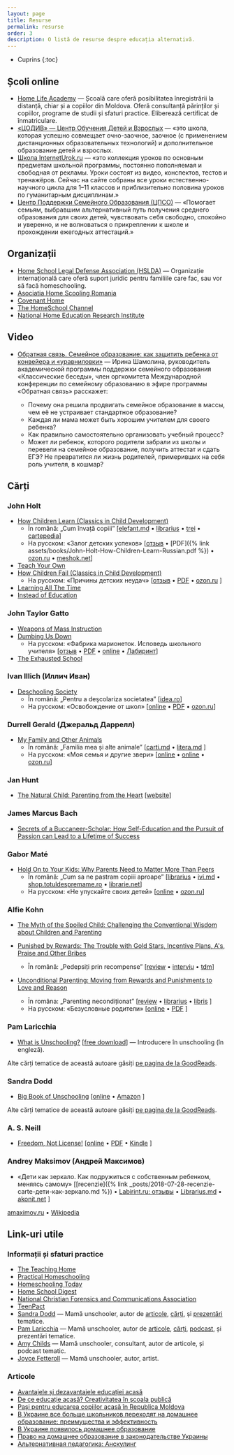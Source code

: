 ```yaml
---
layout: page
title: Resurse
permalink: resurse
order: 3
description: O listă de resurse despre educația alternativă.
---
```


* Cuprins
{:toc}


## Școli online

* [Home Life Academy](http://www.homelifeacademy.com/) — Școală care oferă
posibilitatea înregistrării la distanță, chiar și a copiilor din Moldova. Oferă
consultanță părinților și copiilor, programe de studii și sfaturi practice.
Eliberează certificat de înmatriculare.
* [«ЦОДИВ» — Центр Обучения Детей и Взрослых](https://codiv.ru/) — «это школа,
которая успешно совмещает очно-заочное, заочное (с применением дистанционных
образовательных технологий) и дополнительное образование детей и взрослых.
* [Школа InternetUrok.ru](https://interneturok.ru/about-us/o-proekte) — «это
коллекция уроков по основным предметам школьной программы, постоянно пополняемая
и свободная от рекламы. Уроки состоят из видео, конспектов, тестов и тренажёров.
Сейчас на сайте собраны все уроки естественно-научного цикла для 1–11 классов
и приблизительно половина уроков по гуманитарным дисциплинам.»
* [Центр Поддержки Семейного Образования (ЦПСО)](https://www.hss.center/) —
«Помогает семьям, выбравшим альтернативный путь получения среднего образования
для своих детей, чувствовать себя свободно, спокойно и уверенно, и не
волноваться о прикреплении к школе и прохождении ежегодных аттестаций.»

## Organizații

* [Home School Legal Defense Association (HSLDA)](http://www.hslda.org/)
— Organizație internațională care oferă suport juridic pentru familiile care
fac, sau vor să facă homeschooling.
* [Asociatia Home Scooling Romania](http://www.homeschooling.ro/)
* [Covenant Home](http://www.covenanthome.com/)
* [The HomeSchool Channel](http://homeschool.crosswalk.com/)
* [National Home Education Research Institute](http://www.nheri.org/)


## Video

* [Обратная связь. Семейное образование: как защитить ребенка от конвейера
и «уравниловки»](https://www.youtube.com/watch?v=z4PoSUehP0s) — Ирина Шамолина,
руководитель академической программы поддержки семейного образования
«Классические беседы», член оргкомитета Международной конференции по семейному
образованию в эфире программы «Обратная связь» расскажет:

  * Почему она решила продвигать семейное образование в массы, чем её не
  устраивает стандартное образование?
  * Каждая ли мама может быть хорошим учителем для своего ребенка?
  * Как правильно самостоятельно организовать учебный процесс?
  * Может ли ребенок, которого родители забрали из школы и перевели на семейное
  образование, получить аттестат и  сдать ЕГЭ?  Не превратится ли жизнь
  родителей, примеривших на себя роль учителя, в кошмар?


## Cărți

### John Holt

* [How Children Learn (Classics in Child Development)](https://www.goodreads.com/book/show/573003)
  * În română: „Cum învață copiii”
    \[[elefant.md](http://www.elefant.md/carti/carti-de-specialitate/stiinte-umaniste/psihologie/cum-invata-copiii-71127.html)
    • [librarius](http://librarius.md/ro/book/cum-invata-copiii--461353)
    • [trei](http://www.edituratrei.ro/carte/john-holt-cum-invata-copiii/2852/)
    • [cartepedia](http://www.edituratrei.ro/carte/john-holt-cum-invata-copiii/2852/)]
  * На русском: «Залог детских успехов»
    \[[отзыв](http://ps.1september.ru/article.php?ID=200205002)
    • [PDF]({% link assets/books/John-Holt-How-Children-Learn-Russian.pdf %})
    • [ozon.ru](https://www.ozon.ru/context/detail/id/2314792/)
    • [meshok.net](https://meshok.net/item/7570465)]
* [Teach Your Own](https://www.goodreads.com/book/show/573002)
* [How Children Fail (Classics in Child Development)](https://www.amazon.com/gp/product/0201484021)
  * На русском: «Причины детских неудач»
    \[[отзыв](https://www.livelib.ru/book/1000466175)
    • [PDF](http://dpir.mskh.am/sites/default/files/John-Holt-How-Children-Fail-Russian.pdf)
    • [ozon.ru](https://www.ozon.ru/context/detail/id/4778666/)
    ]
* [Learning All The Time](https://www.goodreads.com/book/show/573005)
* [Instead of Education](https://www.goodreads.com/book/show/573008)

### John Taylor Gatto

* [Weapons of Mass Instruction](https://www.goodreads.com/book/show/3429724)
* [Dumbing Us Down](https://www.goodreads.com/book/show/225850)
  * На русском: «Фабрика марионеток. Исповедь школьного учителя»
    \[[отзыв](http://www.koob.ru/gatto/dumbing_us_down)
    • [PDF](https://little.com.ua/media/files/1396022327-fabrika-marionetok.pdf)
    • [online](https://www.litmir.me/br/?b=101825)
    • [Лабиринт](https://www.labirint.ru/books/112619/)]
* [The Exhausted School](https://www.goodreads.com/book/show/1004170)

### Ivan Illich (Иллич Иван)

* [Deschooling Society](https://www.goodreads.com/book/show/223403)
  * În română: „Pentru a deşcolariza societatea”
    \[[idea.ro](http://www.idea.ro/editura/ro/pentru-a-decolariza-societatea-d171.html)]
  * На русском: «Освобождение от школ»
    \[[online](https://eusi.ru/lib/illic_osvobogdenie/index.php)
    • [PDF](https://bojidarivkov.files.wordpress.com/2012/11/illich_ivan-osvobojdenie_ot_schkol.pdf)
    • [ozon.ru](https://www.ozon.ru/context/detail/id/3478742/)]

### Durrell Gerald (Джеральд Даррелл)

* [My Family and Other Animals](https://www.goodreads.com/book/show/48132)
  * În română: „Familia mea și alte animale”
    \[[carti.md](https://www.carti.md/carti/familia-mea-si-alte-animale.html)
    • [litera.md](https://litera.md/familia-mea-si-alte-animale-384150)
    ]
  * На русском: «Моя семья и другие звери»
    \[[online](http://loveread.ec/read_book.php?id=17007&p=1)
    • [online](https://www.e-reading.club/book.php?book=18364)
    • [ozon.ru](https://www.ozon.ru/context/detail/id/4868922/)]

### Jan Hunt

* [The Natural Child: Parenting from the Heart](https://www.goodreads.com/book/show/705046)
  \[[website](http://www.naturalchild.org/)]

### James Marcus Bach

* [Secrets of a Buccaneer-Scholar: How Self-Education and the Pursuit of Passion
can Lead to a Lifetime of Success](https://www.goodreads.com/book/show/6285746)

### Gabor Maté

* [Hold On to Your Kids: Why Parents Need to Matter More Than
Peers](https://www.goodreads.com/book/show/106744)
  * În română: „Cum sa ne pastram copiii aproape”
    \[[librarius](http://librarius.md/ro/book/cum-sa-ne-pastram-copiii-aproape-529768)
    • [ivi.md](https://ivi.md/carti/cum-sa-ne-pastram-copiii-aproape-de-ce-parintii-trebuie-sa-fie-mai-importanti-decat-prietenii)
    • [shop.totuldespremame.ro](http://shop.totuldespremame.ro/produs/cum-sa-ne-pastram-copiii-aproape/)
    • [librarie.net](http://www.librarie.net/p/289760/)]
  * На русском: «Не упускайте своих детей»
    \[[online](http://readli.net/ne-upuskayte-svoih-detey/)
    • [ozon.ru](https://www.ozon.ru/context/detail/id/16446160/)]

### Alfie Kohn

* [The Myth of the Spoiled Child: Challenging the Conventional Wisdom about
Children and Parenting](https://www.goodreads.com/book/show/25489083)
* [Punished by Rewards: The Trouble with Gold Stars, Incentive Plans, A's,
Praise and Other Bribes](https://www.goodreads.com/book/show/541132)
  * În română: „Pedepsiți prin recompense”
    \[[review](http://www.totuldespremame.ro/copilul-tau/psihologie-si-comportament/pedepsit-de-recompense)
    • [interviu](http://adevarul.ro/life-style/parinti/1_571d1fa85ab6550cb84f8e46)
    • [tdm](http://shop.totuldespremame.ro/produs/pedepsiti-prin-recompense/)]


* [Unconditional Parenting: Moving from Rewards and Punishments to Love and Reason](https://www.goodreads.com/book/show/111209)
  * În româna: „Parenting necondiționat”
    \[[review](http://unica.md/mama-si-copilul/dezvoltarea-copilului/un-psiholog-desfiinteaza-mitul-temei-pentru-acasa-de-ce-temele-fac-mai-mult-rau-decat-bine/)
    • [librarius](http://librarius.md/ro/book/parenting-neconditionat-538964)
    • [libris](https://libris.md/carti/parenting-neconditionat-47106)
    ]
  * На русском: «Безусловные родители»
    \[[online](https://yadi.sk/d/TqBPzTPLGgcPD)
    • [PDF](http://metodich.ru/8192/index.html)
    ]

### Pam Laricchia

* [What is Unschooling?](https://www.goodreads.com/book/show/33295664-what-is-unschooling)
\[[free download](http://livingjoyfully.ca/what-is-unschooling/)] — Introducere
în unschooling (în engleză).

Alte cărți tematice de această autoare găsiți [pe pagina de la
GoodReads](https://www.goodreads.com/author/show/5807562.Pam_Laricchia).

### Sandra Dodd

* [Big Book of Unschooling](https://www.goodreads.com/book/show/7202546)
  \[[online](http://sandradodd.com/)
  • [Amazon](https://www.amazon.com/dp/0557181550/)
  ]

Alte cărți tematice de această autoare găsiți [pe pagina de la
GoodReads](https://www.goodreads.com/author/show/869719.Sandra_Dodd).

### A. S. Neill

* [Freedom, Not License!](https://www.goodreads.com/book/show/2048282)
  \[[online](https://archive.org/details/FreedomNotLicence-A.S.Neill)
  • [PDF](https://ia800205.us.archive.org/15/items/FreedomNotLicence-A.S.Neill/freedom-neill.pdf)
  • [Kindle](https://archive.org/download/FreedomNotLicence-A.S.Neill/freedom-neill.mobi)
  ]

### Andrey Maksimov (Андрей Максимов)

* «Дети как зеркало. Как подружиться с собственным ребенком, меняясь самому»
  \[[recenzie]({% link _posts/2018-07-28-recenzie-carte-дети-как-зеркало.md %})
  • [Labirint.ru: отзывы](https://www.labirint.ru/reviews/goods/544607/)
  • [Librarius.md](http://librarius.md/ru/book/deti-kak-zerkalo-kak-podruzhitisya-s-sobstvennym-rebenkom-menyayasi-samomu-468424)
  • [akonit.net](http://akonit.net/322943-deti-kak-zerkalo.-kak-podruzhitsya-s-sobstvennim-rebenkom%2C-menyayas-samomu)
  ]

[amaximov.ru](http://amaximov.ru/)
• [Wikipedia](https://ru.wikipedia.org/wiki/Максимов,_Андрей_Маркович)

## Link-uri utile

### Informații și sfaturi practice

* [The Teaching Home](http://www.teachinghome.com/)
* [Practical Homeschooling](http://www.home-school.com/)
* [Homeschooling Today](http://www.homeschooltoday.com/)
* [Home School Digest](http://www.homeschooldigest.com/)
* [National Christian Forensics and Communications Association](http://www.ncfca.org/)
* [TeenPact](http://www.teenpact.com/)
* [Sandra Dodd](http://sandradodd.com/) — Mamă unschooler, autor de
[articole](http://sandradodd.com/unschooling), [cărți](http://sandradodd.com/bigbook/), și
[prezentări](http://sandradodd.com/listen/) tematice.
* [Pam Laricchia](http://livingjoyfully.ca/) — Mamă unschooler, autor de
[articole](http://livingjoyfully.ca/blog/),
[cărți](https://www.goodreads.com/author/show/5807562.Pam_Laricchia),
[podcast](http://livingjoyfully.ca/podcast-2/), și prezentări tematice.
* [Amy Childs](http://amychilds.com) — Mamă unschooler, consultant, autor de
articole, și podcast tematic.
* [Joyce Fetteroll](https://www.joyfullyrejoycing.com) — Mamă unschooler, autor,
artist.

### Articole

* [Avantajele și dezavantajele educației acasă](https://moldovacrestina.md/avantajele-si-dezavantajele-educatiei-acasa/)
* [De ce educație acasă? Creativitatea în școala publică](https://moldovacrestina.md/de-ce-educatie-acasa-creativitatea-in-scoala-publica/)
* [Pași pentru educarea copiilor acasă în Republica Moldova](https://moldovacrestina.md/pasi-pentru-educarea-copiilor-acasa-in-republica-moldova/)
* [В Украине все больше школьников переходят на домашнее образование: преимущества и эффективность](https://ru.tsn.ua/ukrayina/v-ukraine-vse-bolshe-shkolnikov-perehodyat-na-domashnee-obrazovanie-preimuschestva-i-effektivnost-809543.html)
* [В Украине появилось домашнее образование](https://styler.rbc.ua/rus/zhizn/ukraine-poyavilos-domashnee-obrazovanie-1459160345.html)
* [Право на домашнее образование в законодательстве Украины](http://pravotnosheniya.info/Pravo-na-domashnee-obrazovanie-v-zakonodatelstve-Ukraini-487.html)
* [Альтернативная педагогика: Анскулинг](https://alternativepedagogy.wordpress.com/2011/05/25/unschooling/)

